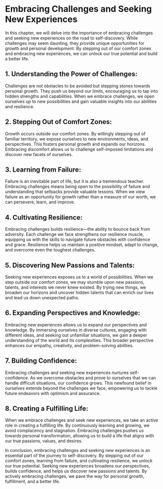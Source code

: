 # Embracing Challenges and Seeking New Experiences

In this chapter, we will delve into the importance of embracing challenges and seeking new experiences on the road to self-discovery. While challenges may seem daunting, they provide unique opportunities for growth and personal development. By stepping out of our comfort zones and embracing new experiences, we can unlock our true potential and build a better life.

## 1\. **Understanding the Power of Challenges**:

Challenges are not obstacles to be avoided but stepping stones towards personal growth. They push us beyond our limits, encouraging us to tap into hidden strengths and capabilities. When we embrace challenges, we open ourselves up to new possibilities and gain valuable insights into our abilities and resilience.

## 2\. **Stepping Out of Comfort Zones**:

Growth occurs outside our comfort zones. By willingly stepping out of familiar territory, we expose ourselves to new environments, ideas, and perspectives. This fosters personal growth and expands our horizons. Embracing discomfort allows us to challenge self-imposed limitations and discover new facets of ourselves.

## 3\. **Learning from Failure**:

Failure is an inevitable part of life, but it is also a tremendous teacher. Embracing challenges means being open to the possibility of failure and understanding that setbacks provide valuable lessons. When we view failure as an opportunity for growth rather than a measure of our worth, we can persevere, learn, and improve.

## 4\. **Cultivating Resilience**:

Embracing challenges builds resilience—the ability to bounce back from adversity. Each challenge we face strengthens our resilience muscle, equipping us with the skills to navigate future obstacles with confidence and grace. Resilience helps us maintain a positive mindset, adapt to change, and overcome even the toughest challenges.

## 5\. **Discovering New Passions and Talents**:

Seeking new experiences exposes us to a world of possibilities. When we step outside our comfort zones, we may stumble upon new passions, talents, and interests we never knew existed. By trying new things, we broaden our horizons and uncover hidden talents that can enrich our lives and lead us down unexpected paths.

## 6\. **Expanding Perspectives and Knowledge**:

Embracing new experiences allows us to expand our perspectives and knowledge. By immersing ourselves in diverse cultures, engaging with different ideas, and seeking out unfamiliar situations, we gain a deeper understanding of the world and its complexities. This broader perspective enhances our empathy, creativity, and problem-solving abilities.

## 7\. **Building Confidence**:

Embracing challenges and seeking new experiences nurtures self-confidence. As we overcome obstacles and prove to ourselves that we can handle difficult situations, our confidence grows. This newfound belief in ourselves extends beyond the challenges we face, empowering us to tackle future endeavors with optimism and assurance.

## 8\. **Creating a Fulfilling Life**:

When we embrace challenges and seek new experiences, we take an active role in creating a fulfilling life. By continuously learning and growing, we avoid complacency and stagnation. Embracing challenges pushes us towards personal transformation, allowing us to build a life that aligns with our true passions, values, and desires.

In conclusion, embracing challenges and seeking new experiences is an essential part of the journey to self-discovery. By stepping out of our comfort zones, learning from failure, and cultivating resilience, we unlock our true potential. Seeking new experiences broadens our perspectives, builds confidence, and helps us discover new passions and talents. By actively embracing challenges, we pave the way for personal growth, fulfillment, and a better life.
